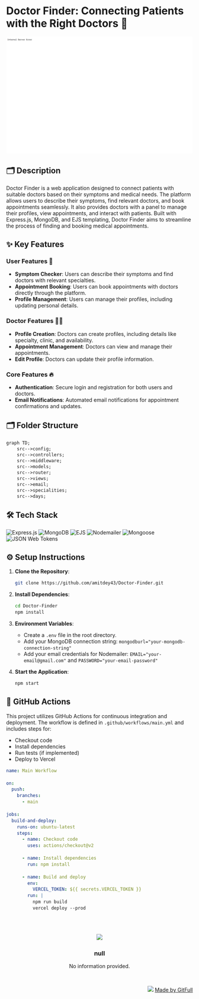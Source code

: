 # Doctor Finder: Connecting Patients with the Right Doctors 🧬
![thumbnail](./public/assets/landingPage-76a3571c-3790-4551-9082-da681141b7fe)

## 🗂️ Description

Doctor Finder is a web application designed to connect patients with suitable doctors based on their symptoms and medical needs. The platform allows users to describe their symptoms, find relevant doctors, and book appointments seamlessly. It also provides doctors with a panel to manage their profiles, view appointments, and interact with patients. Built with Express.js, MongoDB, and EJS templating, Doctor Finder aims to streamline the process of finding and booking medical appointments.

## ✨ Key Features

### **User Features** 🌟
- **Symptom Checker**: Users can describe their symptoms and find doctors with relevant specialties.
- **Appointment Booking**: Users can book appointments with doctors directly through the platform.
- **Profile Management**: Users can manage their profiles, including updating personal details.

### **Doctor Features** 👨‍⚕️
- **Profile Creation**: Doctors can create profiles, including details like specialty, clinic, and availability.
- **Appointment Management**: Doctors can view and manage their appointments.
- **Edit Profile**: Doctors can update their profile information.

### **Core Features** 🔥
- **Authentication**: Secure login and registration for both users and doctors.
- **Email Notifications**: Automated email notifications for appointment confirmations and updates.

## 🗂️ Folder Structure

```mermaid
graph TD;
    src-->config;
    src-->controllers;
    src-->middleware;
    src-->models;
    src-->router;
    src-->views;
    src-->email;
    src-->specialities;
    src-->days;
```

## 🛠️ Tech Stack

![Express.js](https://img.shields.io/badge/Express.js-000?logo=express&logoColor=white&style=for-the-badge)
![MongoDB](https://img.shields.io/badge/MongoDB-4ea94b?logo=mongodb&logoColor=white&style=for-the-badge)
![EJS](https://img.shields.io/badge/EJS-F0F0F0?logo=ejs&logoColor=black&style=for-the-badge)
![Nodemailer](https://img.shields.io/badge/Nodemailer-3399ff?logo=nodemailer&logoColor=white&style=for-the-badge)
![Mongoose](https://img.shields.io/badge/Mongoose-8B3F4E?logo=mongoose&logoColor=white&style=for-the-badge)
![JSON Web Tokens](https://img.shields.io/badge/JSON%20Web%20Tokens-000?logo=json-web-tokens&logoColor=white&style=for-the-badge)

## ⚙️ Setup Instructions

1. **Clone the Repository**:
   ```bash
   git clone https://github.com/amitdey43/Doctor-Finder.git
   ```
2. **Install Dependencies**:
   ```bash
   cd Doctor-Finder
   npm install
   ```
3. **Environment Variables**:
   - Create a `.env` file in the root directory.
   - Add your MongoDB connection string: `mongodburl="your-mongodb-connection-string"`
   - Add your email credentials for Nodemailer: `EMAIL="your-email@gmail.com"` and `PASSWORD="your-email-password"`

4. **Start the Application**:
   ```bash
   npm start
   ```

## 🤖 GitHub Actions

This project utilizes GitHub Actions for continuous integration and deployment. The workflow is defined in `.github/workflows/main.yml` and includes steps for:

- Checkout code
- Install dependencies
- Run tests (if implemented)
- Deploy to Vercel

```yml
name: Main Workflow

on:
  push:
    branches:
      - main

jobs:
  build-and-deploy:
    runs-on: ubuntu-latest
    steps:
      - name: Checkout code
        uses: actions/checkout@v2

      - name: Install dependencies
        run: npm install

      - name: Build and deploy
        env:
          VERCEL_TOKEN: ${{ secrets.VERCEL_TOKEN }}
        run: |
          npm run build
          vercel deploy --prod
```



<br><br>
<div align="center">
<img src="https://avatars.githubusercontent.com/u/222601664?v=4" width="120" />
<h3>null</h3>
<p>No information provided.</p>
</div>
<br>
<p align="right">
<img src="https://gitfull.vercel.app/appLogo.png" width="20"/>  <a href="https://gitfull.vercel.app">Made by GitFull</a>
</p>
    